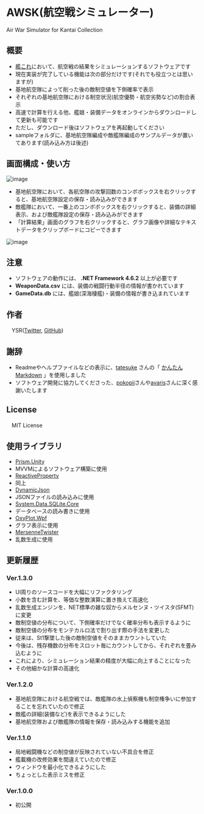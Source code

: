 # AWSK(航空戦シミュレーター)
Air War Simulator for Kantai Collection

## 概要

- [艦これ](http://www.dmm.com/netgame/feature/kancolle.html)において、航空戦の結果をシミュレーションするソフトウェアです
- 現在実装が完了している機能は次の部分だけです(それでも役立つとは思いますが)
 - 基地航空隊によって削った後の敵制空値を下側確率で表示
 - それぞれの基地航空隊における制空状況(航空優勢・航空劣勢など)の割合表示
- 高速で計算を行える他、艦娘・装備データをオンラインからダウンロードして更新も可能です
 - ただし、ダウンロード後はソフトウェアを再起動してください
- sampleフォルダに、基地航空隊編成や敵艦隊編成のサンプルデータが置いてあります(読み込み方は後述)

## 画面構成・使い方
![image](https://user-images.githubusercontent.com/3734392/35778074-39d3fac6-09fc-11e8-99ea-6dc00d6551aa.png)

- 基地航空隊において、各航空隊の攻撃回数のコンボボックスを右クリックすると、基地航空隊設定の保存・読み込みができます
- 敵艦隊において、一番上のコンボボックスを右クリックすると、装備の詳細表示、および敵艦隊設定の保存・読み込みができます
- 「計算結果」画面のグラフを右クリックすると、グラフ画像や詳細なテキストデータをクリップボードにコピーできます

![image](https://user-images.githubusercontent.com/3734392/35803422-1dcae388-0ab7-11e8-9be6-d0485eedef2f.png)

## 注意
- ソフトウェアの動作には、 **.NET Framework 4.6.2** 以上が必要です
- **WeaponData.csv** には、装備の戦闘行動半径の情報が書かれています
- **GameData.db** には、艦娘(深海棲艦)・装備の情報が書き込まれています

## 作者
　YSR([Twitter](https://twitter.com/YSRKEN), [GitHub](https://github.com/YSRKEN/))

## 謝辞
- Readmeやヘルプファイルなどの表示に、[tatesuke](https://github.com/tatesuke) さんの「 [かんたんMarkdown](https://github.com/tatesuke/KanTanMarkdown) 」を使用しました
- ソフトウェア開発に協力してくださった、[pokopii](https://twitter.com/galpokopii)さんや[avaris](https://twitter.com/nc254cntct)さんに深く感謝いたします

## License
　MIT License

## 使用ライブラリ
- [Prism.Unity](https://www.nuget.org/packages/Prism.Unity/)
 - MVVMによるソフトウェア構築に使用
- [ReactiveProperty](https://www.nuget.org/packages/ReactiveProperty/4.0.0-pre4)
 - 同上
- [DynamicJson](https://archive.codeplex.com/?p=dynamicjson)
 - JSONファイルの読み込みに使用
- [System.Data.SQLite.Core](https://www.nuget.org/packages/System.Data.SQLite.Core/)
 - データベースの読み書きに使用
- [OxyPlot.Wpf](https://www.nuget.org/packages/OxyPlot.Wpf/)
 - グラフ表示に使用
- [MersenneTwister](https://github.com/akiotakahashi/MersenneTwister)
 - 乱数生成に使用

## 更新履歴

### Ver.1.3.0
- UI周りのソースコードを大幅にリファクタリング
- 小数を含む計算を、等価な整数演算に置き換えて高速化
- 乱数生成エンジンを、NET標準の雑な奴からメルセンヌ・ツイスタ(SFMT)に変更
- 敵制空値の分布について、下側確率だけでなく確率分布も表示するように
- 敵制空値の分布をモンテカルロ法で割り出す際の手法を変更した
 - 従来は、St1撃墜した後の敵制空値をそのままカウントしていた
 - 今後は、残存機数の分布をスロット毎にカウントしてから、それぞれを畳み込むように
 - これにより、シミュレーション結果の精度が大幅に向上することになった
- その他細かな計算の高速化

### Ver.1.2.0
- 基地航空隊における航空戦では、敵艦隊の水上偵察機も制空権争いに参加することを忘れていたので修正
- 敵艦の詳細(装備など)を表示できるようにした
- 基地航空隊および敵艦隊の情報を保存・読み込みする機能を追加

### Ver.1.1.0
- 局地戦闘機などの制空値が反映されていない不具合を修正
- 艦載機の改修効果を間違えていたので修正
- ウィンドウを最小化できるようにした
- ちょっとした表示ミスを修正

### Ver.1.0.0
- 初公開
